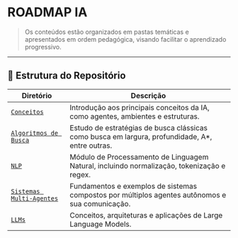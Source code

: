 # ROADMAP IA

> Os conteúdos estão organizados em pastas temáticas e apresentados em ordem pedagógica, visando facilitar o aprendizado progressivo.

---
## 📁 Estrutura do Repositório


| Diretório   | Descrição                                                                 |
|-------------|---------------------------------------------------------------------------|
| [`Conceitos`](./Conceitos) | Introdução aos principais conceitos da IA, como agentes, ambientes e estruturas. |
| [`Algoritmos de Busca`](./Buscas/) | Estudo de estratégias de busca clássicas como busca em largura, profundidade, A*, entre outras. |
| [`NLP`](./NLP)             | Módulo de Processamento de Linguagem Natural, incluindo normalização, tokenização e regex. |
| [`Sistemas Multi-Agentes`](./MultiAgents/) | Fundamentos e exemplos de sistemas compostos por múltiplos agentes autônomos e sua comunicação. |
| [`LLMs`](./LLMs/) | Conceitos, arquiteturas e aplicações de Large Language Models. |
